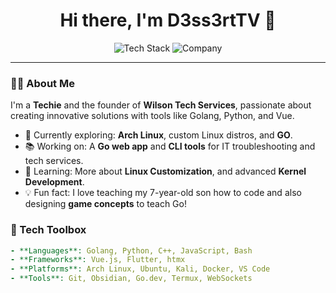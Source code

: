 <h1 align="center">Hi there, I'm D3ss3rtTV 👋</h1>

<p align="center">
  <img src="https://img.shields.io/badge/💻%20Tech%20Stack-Golang%20%7C%20Vue%20%7C%20Rust%20%7C%20Flutter%20%7C%20Python%20%7C%20ArchLinux-informational?style=flat-square&color=0f0c29" alt="Tech Stack">
  <img src="https://img.shields.io/badge/-Wilson%20Tech%20Services-0f0c29?style=flat-square" alt="Company">
</p>

---

### 👨‍💻 About Me

I'm a **Techie** and the founder of **Wilson Tech Services**, passionate about creating innovative solutions with tools like Golang, Python, and Vue.

- 🚀 Currently exploring: **Arch Linux**, custom Linux distros, and **GO**.
- 📚 Working on: A **Go web app** and **CLI tools** for IT troubleshooting and tech services.
- 🧠 Learning: More about **Linux Customization**, and advanced **Kernel Development**.
- 💡 Fun fact: I love teaching my 7-year-old son how to code and also designing **game concepts** to teach Go!

### 🔨 Tech Toolbox

```yaml
- **Languages**: Golang, Python, C++, JavaScript, Bash
- **Frameworks**: Vue.js, Flutter, htmx
- **Platforms**: Arch Linux, Ubuntu, Kali, Docker, VS Code
- **Tools**: Git, Obsidian, Go.dev, Termux, WebSockets
